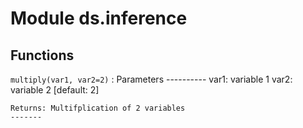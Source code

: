 Module ds.inference
===================

Functions
---------

    
`multiply(var1, var2=2)`
:   Parameters
    ----------
    var1: variable  1
    var2: variable 2 [default: 2]
    
    Returns: Multifplication of 2 variables
    -------